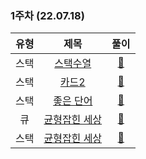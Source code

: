 ### 1주차 (22.07.18)
유형 | 제목 | 풀이
:-: | :-: | :-:
스택 |[스택수열](https://www.acmicpc.net/problem/1874) | [🔗](https://github.com/hye0e/code-lion-study/blob/main/stack/1874.py)
스택 |[카드2](https://www.acmicpc.net/problem/2164) | [🔗](https://github.com/hye0e/code-lion-study/blob/main/stack/2164.py)
스택 |[좋은 단어](https://www.acmicpc.net/problem/3986) | [🔗](https://github.com/hye0e/code-lion-study/blob/main/stack/3986.py)
큐 |[균형잡힌 세상](https://www.acmicpc.net/problem/1966) | [🔗](https://github.com/hye0e/code-lion-study/blob/main/stack/1966.py)
스택 |[균형잡힌 세상](https://www.acmicpc.net/problem/4949) | [🔗](https://github.com/hye0e/code-lion-study/blob/main/stack/4949.py)